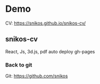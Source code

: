 # Demo
CV: https://snikos.github.io/snikos-cv/

## snikos-cv
React, Js, 3d.js, pdf
auto deploy gh-pages

### Back to git
Git: https://github.com/snikos
